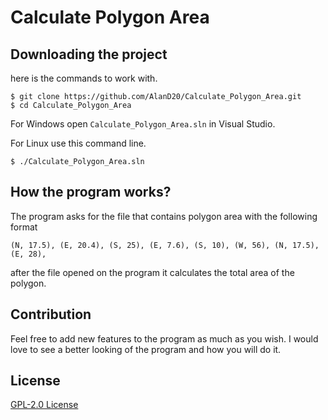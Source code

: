 # Calculate Polygon Area

## Downloading the project
here is the commands to work with.
```
$ git clone https://github.com/AlanD20/Calculate_Polygon_Area.git
$ cd Calculate_Polygon_Area
```
For Windows open `Calculate_Polygon_Area.sln` in Visual Studio. 

For Linux use this command line.
```
$ ./Calculate_Polygon_Area.sln
```
## How the program works?

The program asks for the file that contains polygon area with the following format
```
(N, 17.5), (E, 20.4), (S, 25), (E, 7.6), (S, 10), (W, 56), (N, 17.5), (E, 28),
```
after the file opened on the program it calculates the total area of the polygon.

## Contribution
Feel free to add new features to the program as much as you wish. I would love to see a better looking of the program and how you will do it.

## License
[GPL-2.0 License](LICENSE)
